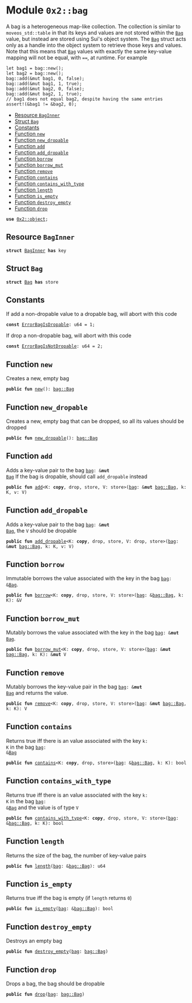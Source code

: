 
<a id="0x2_bag"></a>

# Module `0x2::bag`

A bag is a heterogeneous map-like collection. The collection is similar to <code>moveos_std::table</code> in that
its keys and values are not stored within the <code><a href="bag.md#0x2_bag_Bag">Bag</a></code> value, but instead are stored using Sui's
object system. The <code><a href="bag.md#0x2_bag_Bag">Bag</a></code> struct acts only as a handle into the object system to retrieve those
keys and values.
Note that this means that <code><a href="bag.md#0x2_bag_Bag">Bag</a></code> values with exactly the same key-value mapping will not be
equal, with <code>==</code>, at runtime. For example
```
let bag1 = bag::new();
let bag2 = bag::new();
bag::add(&mut bag1, 0, false);
bag::add(&mut bag1, 1, true);
bag::add(&mut bag2, 0, false);
bag::add(&mut bag2, 1, true);
// bag1 does not equal bag2, despite having the same entries
assert!(&bag1 != &bag2, 0);
```


-  [Resource `BagInner`](#0x2_bag_BagInner)
-  [Struct `Bag`](#0x2_bag_Bag)
-  [Constants](#@Constants_0)
-  [Function `new`](#0x2_bag_new)
-  [Function `new_dropable`](#0x2_bag_new_dropable)
-  [Function `add`](#0x2_bag_add)
-  [Function `add_dropable`](#0x2_bag_add_dropable)
-  [Function `borrow`](#0x2_bag_borrow)
-  [Function `borrow_mut`](#0x2_bag_borrow_mut)
-  [Function `remove`](#0x2_bag_remove)
-  [Function `contains`](#0x2_bag_contains)
-  [Function `contains_with_type`](#0x2_bag_contains_with_type)
-  [Function `length`](#0x2_bag_length)
-  [Function `is_empty`](#0x2_bag_is_empty)
-  [Function `destroy_empty`](#0x2_bag_destroy_empty)
-  [Function `drop`](#0x2_bag_drop)


<pre><code><b>use</b> <a href="object.md#0x2_object">0x2::object</a>;
</code></pre>



<a id="0x2_bag_BagInner"></a>

## Resource `BagInner`



<pre><code><b>struct</b> <a href="bag.md#0x2_bag_BagInner">BagInner</a> <b>has</b> key
</code></pre>



<a id="0x2_bag_Bag"></a>

## Struct `Bag`



<pre><code><b>struct</b> <a href="bag.md#0x2_bag_Bag">Bag</a> <b>has</b> store
</code></pre>



<a id="@Constants_0"></a>

## Constants


<a id="0x2_bag_ErrorBagIsDropable"></a>

If add a non-dropable value to a dropable bag, will abort with this code


<pre><code><b>const</b> <a href="bag.md#0x2_bag_ErrorBagIsDropable">ErrorBagIsDropable</a>: u64 = 1;
</code></pre>



<a id="0x2_bag_ErrorBagIsNotDropable"></a>

If drop a non-dropable bag, will abort with this code


<pre><code><b>const</b> <a href="bag.md#0x2_bag_ErrorBagIsNotDropable">ErrorBagIsNotDropable</a>: u64 = 2;
</code></pre>



<a id="0x2_bag_new"></a>

## Function `new`

Creates a new, empty bag


<pre><code><b>public</b> <b>fun</b> <a href="bag.md#0x2_bag_new">new</a>(): <a href="bag.md#0x2_bag_Bag">bag::Bag</a>
</code></pre>



<a id="0x2_bag_new_dropable"></a>

## Function `new_dropable`

Creates a new, empty bag that can be dropped, so all its values should be dropped


<pre><code><b>public</b> <b>fun</b> <a href="bag.md#0x2_bag_new_dropable">new_dropable</a>(): <a href="bag.md#0x2_bag_Bag">bag::Bag</a>
</code></pre>



<a id="0x2_bag_add"></a>

## Function `add`

Adds a key-value pair to the bag <code><a href="bag.md#0x2_bag">bag</a>: &<b>mut</b> <a href="bag.md#0x2_bag_Bag">Bag</a></code>
If the bag is dropable, should call <code>add_dropable</code> instead


<pre><code><b>public</b> <b>fun</b> <a href="bag.md#0x2_bag_add">add</a>&lt;K: <b>copy</b>, drop, store, V: store&gt;(<a href="bag.md#0x2_bag">bag</a>: &<b>mut</b> <a href="bag.md#0x2_bag_Bag">bag::Bag</a>, k: K, v: V)
</code></pre>



<a id="0x2_bag_add_dropable"></a>

## Function `add_dropable`

Adds a key-value pair to the bag <code><a href="bag.md#0x2_bag">bag</a>: &<b>mut</b> <a href="bag.md#0x2_bag_Bag">Bag</a></code>, the <code>V</code> should be dropable


<pre><code><b>public</b> <b>fun</b> <a href="bag.md#0x2_bag_add_dropable">add_dropable</a>&lt;K: <b>copy</b>, drop, store, V: drop, store&gt;(<a href="bag.md#0x2_bag">bag</a>: &<b>mut</b> <a href="bag.md#0x2_bag_Bag">bag::Bag</a>, k: K, v: V)
</code></pre>



<a id="0x2_bag_borrow"></a>

## Function `borrow`

Immutable borrows the value associated with the key in the bag <code><a href="bag.md#0x2_bag">bag</a>: &<a href="bag.md#0x2_bag_Bag">Bag</a></code>.


<pre><code><b>public</b> <b>fun</b> <a href="bag.md#0x2_bag_borrow">borrow</a>&lt;K: <b>copy</b>, drop, store, V: store&gt;(<a href="bag.md#0x2_bag">bag</a>: &<a href="bag.md#0x2_bag_Bag">bag::Bag</a>, k: K): &V
</code></pre>



<a id="0x2_bag_borrow_mut"></a>

## Function `borrow_mut`

Mutably borrows the value associated with the key in the bag <code><a href="bag.md#0x2_bag">bag</a>: &<b>mut</b> <a href="bag.md#0x2_bag_Bag">Bag</a></code>.


<pre><code><b>public</b> <b>fun</b> <a href="bag.md#0x2_bag_borrow_mut">borrow_mut</a>&lt;K: <b>copy</b>, drop, store, V: store&gt;(<a href="bag.md#0x2_bag">bag</a>: &<b>mut</b> <a href="bag.md#0x2_bag_Bag">bag::Bag</a>, k: K): &<b>mut</b> V
</code></pre>



<a id="0x2_bag_remove"></a>

## Function `remove`

Mutably borrows the key-value pair in the bag <code><a href="bag.md#0x2_bag">bag</a>: &<b>mut</b> <a href="bag.md#0x2_bag_Bag">Bag</a></code> and returns the value.


<pre><code><b>public</b> <b>fun</b> <a href="bag.md#0x2_bag_remove">remove</a>&lt;K: <b>copy</b>, drop, store, V: store&gt;(<a href="bag.md#0x2_bag">bag</a>: &<b>mut</b> <a href="bag.md#0x2_bag_Bag">bag::Bag</a>, k: K): V
</code></pre>



<a id="0x2_bag_contains"></a>

## Function `contains`

Returns true iff there is an value associated with the key <code>k: K</code> in the bag <code><a href="bag.md#0x2_bag">bag</a>: &<a href="bag.md#0x2_bag_Bag">Bag</a></code>


<pre><code><b>public</b> <b>fun</b> <a href="bag.md#0x2_bag_contains">contains</a>&lt;K: <b>copy</b>, drop, store&gt;(<a href="bag.md#0x2_bag">bag</a>: &<a href="bag.md#0x2_bag_Bag">bag::Bag</a>, k: K): bool
</code></pre>



<a id="0x2_bag_contains_with_type"></a>

## Function `contains_with_type`

Returns true iff there is an value associated with the key <code>k: K</code> in the bag <code><a href="bag.md#0x2_bag">bag</a>: &<a href="bag.md#0x2_bag_Bag">Bag</a></code> and the value is of type <code>V</code>


<pre><code><b>public</b> <b>fun</b> <a href="bag.md#0x2_bag_contains_with_type">contains_with_type</a>&lt;K: <b>copy</b>, drop, store, V: store&gt;(<a href="bag.md#0x2_bag">bag</a>: &<a href="bag.md#0x2_bag_Bag">bag::Bag</a>, k: K): bool
</code></pre>



<a id="0x2_bag_length"></a>

## Function `length`

Returns the size of the bag, the number of key-value pairs


<pre><code><b>public</b> <b>fun</b> <a href="bag.md#0x2_bag_length">length</a>(<a href="bag.md#0x2_bag">bag</a>: &<a href="bag.md#0x2_bag_Bag">bag::Bag</a>): u64
</code></pre>



<a id="0x2_bag_is_empty"></a>

## Function `is_empty`

Returns true iff the bag is empty (if <code>length</code> returns <code>0</code>)


<pre><code><b>public</b> <b>fun</b> <a href="bag.md#0x2_bag_is_empty">is_empty</a>(<a href="bag.md#0x2_bag">bag</a>: &<a href="bag.md#0x2_bag_Bag">bag::Bag</a>): bool
</code></pre>



<a id="0x2_bag_destroy_empty"></a>

## Function `destroy_empty`

Destroys an empty bag


<pre><code><b>public</b> <b>fun</b> <a href="bag.md#0x2_bag_destroy_empty">destroy_empty</a>(<a href="bag.md#0x2_bag">bag</a>: <a href="bag.md#0x2_bag_Bag">bag::Bag</a>)
</code></pre>



<a id="0x2_bag_drop"></a>

## Function `drop`

Drops a bag, the bag should be dropable


<pre><code><b>public</b> <b>fun</b> <a href="bag.md#0x2_bag_drop">drop</a>(<a href="bag.md#0x2_bag">bag</a>: <a href="bag.md#0x2_bag_Bag">bag::Bag</a>)
</code></pre>
